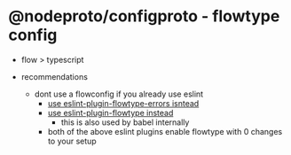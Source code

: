 # @nodeproto/configproto - flowtype config

- flow > typescript

- recommendations
  - dont use a flowconfig if you already use eslint
    - [use eslint-plugin-flowtype-errors isntead](https://github.com/amilajack/eslint-plugin-flowtype-errors/wiki/Getting-Started)
    - [use eslint-plugin-flowtype instead](https://github.com/gajus/eslint-plugin-flowtype)
      - this is also used by babel internally
    - both of the above eslint plugins enable flowtype with 0 changes to your setup

